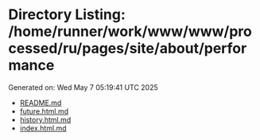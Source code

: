 # Directory Listing: /home/runner/work/www/www/processed/ru/pages/site/about/performance
Generated on: Wed May  7 05:19:41 UTC 2025

- [README.md](README.md)
- [future.html.md](future.html.md)
- [history.html.md](history.html.md)
- [index.html.md](index.html.md)
